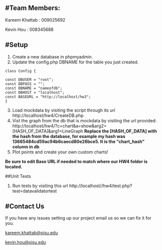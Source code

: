 #Team Members:
---

Kareem Khattab : 009025692

Kevin Hou : 008345688

#Setup 
---

1. Create a new database in phpmyadmin.
2. Update the config.php DBNAME for the table you just created.

```
class Config {

const DBUSER = "root";
const DBPASS = "";
const DBNAME = "nameofdb";
const DBHOST = "localhost";
const BASEURL = "http://localhost/hw3";
}

```

3. Load mockdata by visiting the script through its url http://localhost/hw4/CreateDB.php
4. Vist the graph from the db that is mockdata by visiting the url provided: http://localhost/hw4/?c=chart&a=show&arg2=[HASH_OF_DATA]&arg1=LineGraph **Replace the [HASH_OF_DATA] with the hash from the database, for example my hash was 13665484cd59ac94b6caecd80e26bce5. It is the "chart_hash" column in db**
5. Plot points and create your own custom charts!

**Be sure to edit Base URL if needed to match where our HW4 folder is located.**



##Unit Tests 

1. Run tests by visiting this url http://localhost//hw4/test.php?test=datavalidatortest


#Contact Us
---

If you have any issues setting up our project email us so we can fix it for you.

kareem.khattab@sjsu.edu

kevin.hou@sjsu.edu
